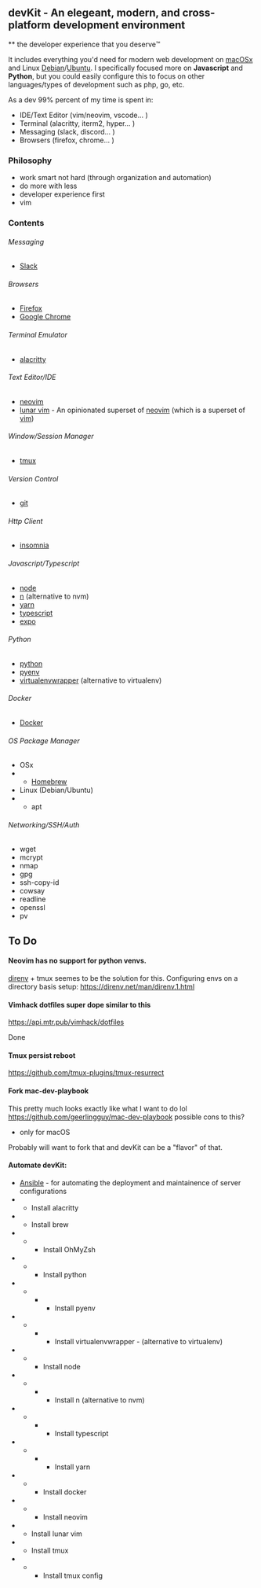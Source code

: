 
## devKit - An elegeant, modern, and cross-platform development environment

**  the developer experience that you deserve™️
<br>

It includes everything you'd need for modern web development on [macOSx]() and Linux [Debian](https://www.debian.org/)/[Ubuntu](https://ubuntu.com/). I specifically focused more on **Javascript** and **Python**, but you could easily configure this to focus on other languages/types of development such as php, go, etc.

As a dev 99% percent of my time is spent in:
  - IDE/Text Editor (vim/neovim, vscode... )
  - Terminal (alacritty, iterm2, hyper... )
  - Messaging (slack, discord... )
  - Browsers (firefox, chrome... )
 ### Philosophy
  - work smart not hard (through organization and automation)
  - do more with less
  - developer experience first
  - vim 

### Contents
  ###### Messaging
  - [Slack](https://slack.com/)
  ###### Browsers
  - [Firefox](https://www.mozilla.org/en-US/firefox/new/)
  - [Google Chrome](https://www.google.com/chrome/)
  ###### Terminal Emulator
  - [alacritty](https://github.com/alacritty/alacritty)
  ###### Text Editor/IDE 
  - [neovim](https://neovim.io/)
  - [lunar vim](https://www.lunarvim.org) - An opinionated superset of [neovim](https://neovim.io/) (which is a superset of [vim](https://www.vim.org/))
  ###### Window/Session Manager
  - [tmux](https://github.com/tmux/tmux/wiki)
  ###### Version Control
  - [git](https://git-scm.com/)
  ###### Http Client
  - [insomnia](https://insomnia.rest/)
  ###### Javascript/Typescript
  - [node](https://nodejs.org/en/)
  - [n](https://www.npmjs.com/package/n) (alternative to nvm)
  - [yarn](https://yarnpkg.com/)
  - [typescript](https://www.typescriptlang.org/)
  - [expo](https://docs.expo.dev/)
  ###### Python
  - [python](https://www.python.org/)
  - [pyenv](https://github.com/pyenv/pyenv)
  - [virtualenvwrapper](https://pypi.org/project/virtualenvwrapper/) (alternative to virtualenv)
  ###### Docker
   - [Docker](https://www.docker.com/)
  ###### OS Package Manager
  - OSx 
  - - [Homebrew](http://brew.sh/)
  - Linux (Debian/Ubuntu) 
  - - apt
  ###### Networking/SSH/Auth
   - wget
   - mcrypt
   - nmap 
   - gpg
   - ssh-copy-id
   - cowsay
   - readline
   - openssl
   - pv 

## To Do 

#### Neovim has no support for python venvs. 
[direnv](https://direnv.net/) + tmux seemes to be the solution for this. Configuring envs on a directory basis
setup: https://direnv.net/man/direnv.1.html

#### Vimhack dotfiles super dope similar to this 
https://api.mtr.pub/vimhack/dotfiles

Done
#### Tmux persist reboot
https://github.com/tmux-plugins/tmux-resurrect

#### Fork mac-dev-playbook
This pretty much looks exactly like what I want to do lol
https://github.com/geerlingguy/mac-dev-playbook
possible cons to this?
- only for macOS

Probably will want to fork that and devKit can be a "flavor" of that.
#### Automate devKit:
- [Ansible](https://www.ansible.com/resources/get-started) - for automating the deployment and maintainence of server configurations
- - Install alacritty
- - Install brew
- - - Install OhMyZsh
- - - Install python
- - - - Install pyenv
- - - - Install virtualenvwrapper - (alternative to virtualenv)
- - - Install node
- - - - Install n (alternative to nvm) 
- - - - Install typescript
- - - - Install yarn
- - - Install docker
- - - Install neovim
- - Install lunar vim
- - Install tmux
- - - Install tmux config
